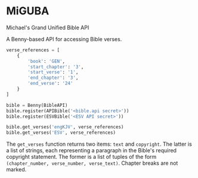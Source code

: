 # MiGUBA
Michael's Grand Unified Bible API

A Benny-based API for accessing Bible verses.

```python
verse_references = [
    {
        'book': 'GEN',
        'start_chapter': '3',
        'start_verse': '1',
        'end_chapter': '3',
        'end_verse': '24'
    }
]

bible = Benny(BibleAPI)
bible.register(APIBible('<bible.api secret>'))
bible.register(ESVBible('<ESV API secret>'))

bible.get_verses('engKJV', verse_references)
bible.get_verses('ESV', verse_references)
```

The `get_verses` function returns two items: `text` and `copyright`.  The latter is a list of strings, each representing a paragraph in the Bible's required copyright statement.  The former is a list of tuples of the form `(chapter_number, verse_number, verse_text)`.  Chapter breaks are not marked.